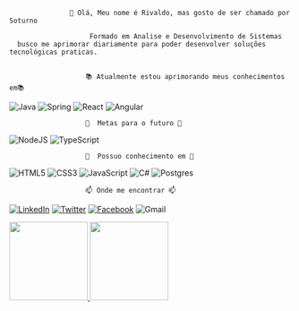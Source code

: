                    👋 Olá, Meu nome é Rivaldo, mas gosto de ser chamado por Soturno                                       

                        Formado em Analise e Desenvolvimento de Sistemas
      busco me aprimorar diariamente para poder desenvolver soluções tecnológicas praticas.


                       📚 Atualmente estou aprimorando meus conhecimentos em📚

![Java](https://img.shields.io/badge/java-%23ED8B00.svg?style=for-the-badge&logo=java&logoColor=white)
![Spring](https://img.shields.io/badge/spring-%236DB33F.svg?style=for-the-badge&logo=spring&logoColor=white)
![React](https://img.shields.io/badge/react-%2320232a.svg?style=for-the-badge&logo=react&logoColor=%2361DAFB)
![Angular](https://img.shields.io/badge/angular-%23DD0031.svg?style=for-the-badge&logo=angular&logoColor=white)

                       🎯  Metas para o futuro 🎯

![NodeJS](https://img.shields.io/badge/node.js-6DA55F?style=for-the-badge&logo=node.js&logoColor=white)
![TypeScript](https://img.shields.io/badge/typescript-%23007ACC.svg?style=for-the-badge&logo=typescript&logoColor=white)

                       🎯  Possuo conhecimento em 🎯

![HTML5](https://img.shields.io/badge/html5-%23E34F26.svg?style=for-the-badge&logo=html5&logoColor=white)
![CSS3](https://img.shields.io/badge/css3-%231572B6.svg?style=for-the-badge&logo=css3&logoColor=white)
![JavaScript](https://img.shields.io/badge/javascript-%23323330.svg?style=for-the-badge&logo=javascript&logoColor=%23F7DF1E)
![C#](https://img.shields.io/badge/c%23-%23239120.svg?style=for-the-badge&logo=c-sharp&logoColor=white)
![Postgres](https://img.shields.io/badge/postgres-%23316192.svg?style=for-the-badge&logo=postgresql&logoColor=white)


                       📫 Onde me encontrar 📫 

[![LinkedIn](https://img.shields.io/badge/Rivaldo-Olivera-%230077B5.svg?style=for-the-badge&logo=linkedin&logoColor=white&link=https://www.linkedin.com/in/rivaldo-oliveira)](https://www.linkedin.com/in/rivaldo-oliveira)
[![Twitter](https://img.shields.io/badge/RiivaldoJR-%231DA1F2.svg?style=for-the-badge&logo=Twitter&logoColor=white&link=https://twitter.com/RiivaldoJR)](https://twitter.com/RiivaldoJR)
[![Facebook](https://img.shields.io/badge/Rivas.Jr1-%231877F2.svg?style=for-the-badge&logo=Facebook&logoColor=white&link=https://facebook.com/Rivas.Jr1/)](https://facebook.com/Rivas.Jr1/)
![Gmail](https://img.shields.io/badge/rivaldo.valhalla@gmail.com-D14836?style=for-the-badge&logo=gmail&logoColor=white)

<div>
 <a href="https://github.com/Soturnus">
<img height="140em" src="https://github-readme-stats.vercel.app/api?username=soturnus&show_icons=true&theme=merko">
<img height="140em" src="https://github-readme-stats.vercel.app/api/top-langs/?username=soturnus&layout=compact">

</div> 

